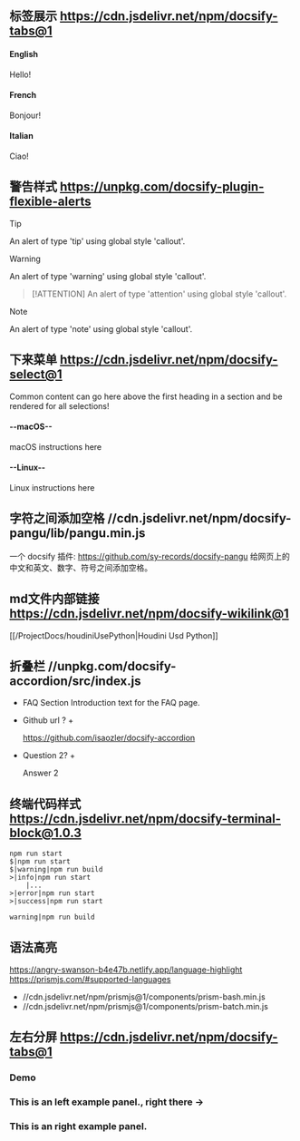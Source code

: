 
## 标签展示 https://cdn.jsdelivr.net/npm/docsify-tabs@1
<!-- tabs:start -->
#### **English**
Hello!
#### **French**
Bonjour!
#### **Italian**
Ciao!
<!-- tabs:end -->

## 警告样式 https://unpkg.com/docsify-plugin-flexible-alerts
> [!TIP]
> An alert of type 'tip' using global style 'callout'.

> [!WARNING]
> An alert of type 'warning' using global style 'callout'.

> [!ATTENTION]
> An alert of type 'attention' using global style 'callout'.

> [!NOTE]
> An alert of type 'note' using global style 'callout'.

## 下来菜单 https://cdn.jsdelivr.net/npm/docsify-select@1
<!-- select:start -->
<!-- select-menu-labels: Operating System -->
Common content can go here above the first heading in a section and be rendered for all selections!
#### --macOS--
macOS instructions here
#### --Linux--
Linux instructions here
<!-- select:end -->

## 字符之间添加空格 //cdn.jsdelivr.net/npm/docsify-pangu/lib/pangu.min.js
一个 docsify 插件: https://github.com/sy-records/docsify-pangu 给网页上的中文和英文、数字、符号之间添加空格。

## md文件内部链接 https://cdn.jsdelivr.net/npm/docsify-wikilink@1
[[/ProjectDocs/houdiniUsePython|Houdini Usd Python]]

## 折叠栏 //unpkg.com/docsify-accordion/src/index.js
 * FAQ Section
Introduction text for the FAQ page.
+ Github url ? +

  https://github.com/isaozler/docsify-accordion

+ Question 2? +

  Answer 2

## 终端代码样式 https://cdn.jsdelivr.net/npm/docsify-terminal-block@1.0.3
```terminal
npm run start
$|npm run start
$|warning|npm run build
>|info|npm run start
    |...
>|error|npm run start
>|success|npm run start

warning|npm run build
```

## 语法高亮
https://angry-swanson-b4e47b.netlify.app/language-highlight
https://prismjs.com/#supported-languages
  * //cdn.jsdelivr.net/npm/prismjs@1/components/prism-bash.min.js
  * //cdn.jsdelivr.net/npm/prismjs@1/components/prism-batch.min.js

## 左右分屏 https://cdn.jsdelivr.net/npm/docsify-tabs@1
<!-- panels:start -->
<!-- div:title-panel -->
### Demo
<!-- div:left-panel -->
### This is an left example panel., right there →
<!-- div:right-panel -->
### This is an right example panel.
<!-- panels:end -->